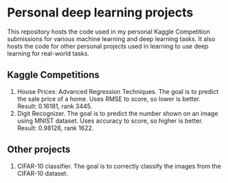 # Personal deep learning projects

This repository hosts the code used in my personal Kaggle Competition submissions for various machine learning and deep learning tasks. It also hosts the code for other personal projects used in learning to use deep learning for real-world tasks.

## Kaggle Competitions
1. House Prices: Advanced Regression Techniques. The goal is to predict the sale price of a home. Uses RMSE to score, so lower is better.\
  Result: 0.16181, rank 3445.
2. Digit Recognizer. The goal is to predict the number shown on an image using MNIST dataset. Uses accuracy to score, so higher is better.\
  Result: 0.98128, rank 1622.
## Other projects
1. CIFAR-10 classifier. The goal is to correctly classify the images from the CIFAR-10 dataset.
